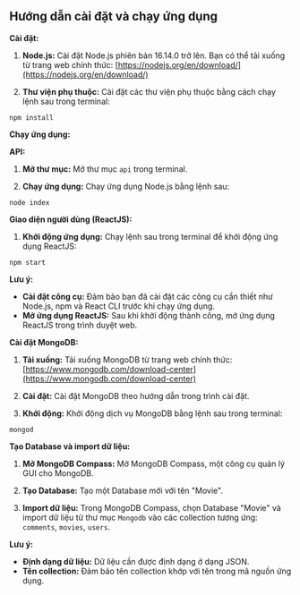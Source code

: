 ## Hướng dẫn cài đặt và chạy ứng dụng

**Cài đặt:**

1. **Node.js:** Cài đặt Node.js phiên bản 16.14.0 trở lên. Bạn có thể tải xuống từ trang web chính thức: [https://nodejs.org/en/download/](https://nodejs.org/en/download/)

2. **Thư viện phụ thuộc:** Cài đặt các thư viện phụ thuộc bằng cách chạy lệnh sau trong terminal:

```
npm install
```

**Chạy ứng dụng:**

**API:**

1. **Mở thư mục:** Mở thư mục `api` trong terminal.

2. **Chạy ứng dụng:** Chạy ứng dụng Node.js bằng lệnh sau:

```
node index
```

**Giao diện người dùng (ReactJS):**

1. **Khởi động ứng dụng:** Chạy lệnh sau trong terminal để khởi động ứng dụng ReactJS:

```
npm start
```

**Lưu ý:**

* **Cài đặt công cụ:** Đảm bảo bạn đã cài đặt các công cụ cần thiết như Node.js, npm và React CLI trước khi chạy ứng dụng.
* **Mở ứng dụng ReactJS:** Sau khi khởi động thành công, mở ứng dụng ReactJS trong trình duyệt web.

**Cài đặt MongoDB:**

1. **Tải xuống:** Tải xuống MongoDB từ trang web chính thức: [https://www.mongodb.com/download-center](https://www.mongodb.com/download-center)

2. **Cài đặt:** Cài đặt MongoDB theo hướng dẫn trong trình cài đặt.

3. **Khởi động:** Khởi động dịch vụ MongoDB bằng lệnh sau trong terminal:

```
mongod
```

**Tạo Database và import dữ liệu:**

1. **Mở MongoDB Compass:** Mở MongoDB Compass, một công cụ quản lý GUI cho MongoDB.

2. **Tạo Database:** Tạo một Database mới với tên "Movie".

3. **Import dữ liệu:** Trong MongoDB Compass, chọn Database "Movie" và import dữ liệu từ thư mục `Mongodb` vào các collection tương ứng: `comments`, `movies`, `users`.

**Lưu ý:**

* **Định dạng dữ liệu:** Dữ liệu cần được định dạng ở dạng JSON.
* **Tên collection:** Đảm bảo tên collection khớp với tên trong mã nguồn ứng dụng.
